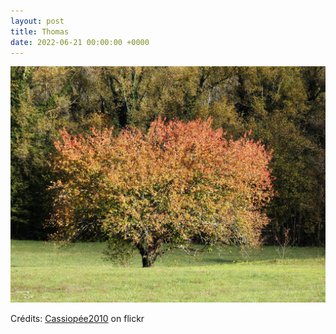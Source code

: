 ```yaml
---
layout: post
title: Thomas
date: 2022-06-21 00:00:00 +0000
---
```


![Thomas](/images/2022-06-21.jpg)

Crédits: [Cassiopée2010](https://www.flickr.com/people/cmoi30/) on flickr
